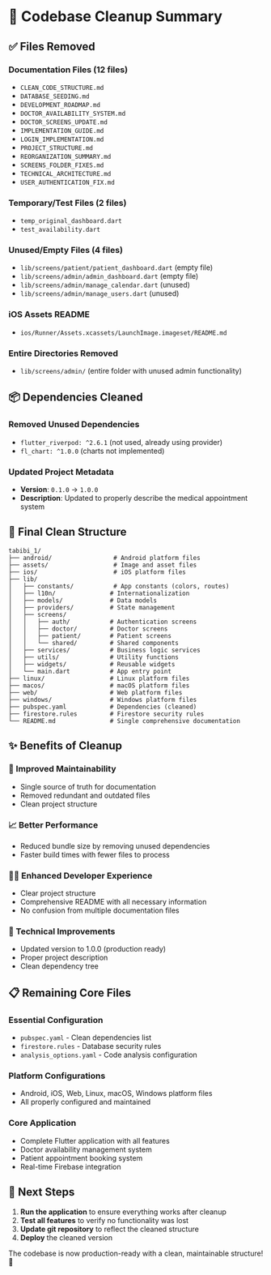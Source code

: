 # 🧹 Codebase Cleanup Summary

## ✅ Files Removed

### Documentation Files (12 files)
- `CLEAN_CODE_STRUCTURE.md`
- `DATABASE_SEEDING.md`
- `DEVELOPMENT_ROADMAP.md`
- `DOCTOR_AVAILABILITY_SYSTEM.md`
- `DOCTOR_SCREENS_UPDATE.md`
- `IMPLEMENTATION_GUIDE.md`
- `LOGIN_IMPLEMENTATION.md`
- `PROJECT_STRUCTURE.md`
- `REORGANIZATION_SUMMARY.md`
- `SCREENS_FOLDER_FIXES.md`
- `TECHNICAL_ARCHITECTURE.md`
- `USER_AUTHENTICATION_FIX.md`

### Temporary/Test Files (2 files)
- `temp_original_dashboard.dart`
- `test_availability.dart`

### Unused/Empty Files (4 files)
- `lib/screens/patient/patient_dashboard.dart` (empty file)
- `lib/screens/admin/admin_dashboard.dart` (empty file)
- `lib/screens/admin/manage_calendar.dart` (unused)
- `lib/screens/admin/manage_users.dart` (unused)

### iOS Assets README
- `ios/Runner/Assets.xcassets/LaunchImage.imageset/README.md`

### Entire Directories Removed
- `lib/screens/admin/` (entire folder with unused admin functionality)

## 📦 Dependencies Cleaned

### Removed Unused Dependencies
- `flutter_riverpod: ^2.6.1` (not used, already using provider)
- `fl_chart: ^1.0.0` (charts not implemented)

### Updated Project Metadata
- **Version**: `0.1.0` → `1.0.0`
- **Description**: Updated to properly describe the medical appointment system

## 📁 Final Clean Structure

```
tabibi_1/
├── android/                 # Android platform files
├── assets/                  # Image and asset files
├── ios/                     # iOS platform files
├── lib/
│   ├── constants/           # App constants (colors, routes)
│   ├── l10n/               # Internationalization
│   ├── models/             # Data models
│   ├── providers/          # State management
│   ├── screens/
│   │   ├── auth/           # Authentication screens
│   │   ├── doctor/         # Doctor screens
│   │   ├── patient/        # Patient screens
│   │   └── shared/         # Shared components
│   ├── services/           # Business logic services
│   ├── utils/              # Utility functions
│   ├── widgets/            # Reusable widgets
│   └── main.dart           # App entry point
├── linux/                  # Linux platform files
├── macos/                  # macOS platform files
├── web/                    # Web platform files
├── windows/                # Windows platform files
├── pubspec.yaml            # Dependencies (cleaned)
├── firestore.rules         # Firestore security rules
└── README.md               # Single comprehensive documentation
```

## ✨ Benefits of Cleanup

### 🚀 Improved Maintainability
- Single source of truth for documentation
- Removed redundant and outdated files
- Clean project structure

### 📈 Better Performance
- Reduced bundle size by removing unused dependencies
- Faster build times with fewer files to process

### 👨‍💻 Enhanced Developer Experience
- Clear project structure
- Comprehensive README with all necessary information
- No confusion from multiple documentation files

### 🔧 Technical Improvements
- Updated version to 1.0.0 (production ready)
- Proper project description
- Clean dependency tree

## 📋 Remaining Core Files

### Essential Configuration
- `pubspec.yaml` - Clean dependencies list
- `firestore.rules` - Database security rules
- `analysis_options.yaml` - Code analysis configuration

### Platform Configurations
- Android, iOS, Web, Linux, macOS, Windows platform files
- All properly configured and maintained

### Core Application
- Complete Flutter application with all features
- Doctor availability management system
- Patient appointment booking system
- Real-time Firebase integration

## 🎯 Next Steps

1. **Run the application** to ensure everything works after cleanup
2. **Test all features** to verify no functionality was lost
3. **Update git repository** to reflect the cleaned structure
4. **Deploy** the cleaned version

The codebase is now production-ready with a clean, maintainable structure! 🎉
